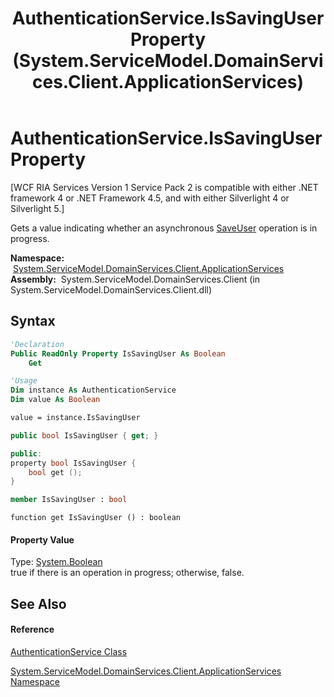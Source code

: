﻿---
title: AuthenticationService.IsSavingUser Property  (System.ServiceModel.DomainServices.Client.ApplicationServices)
TOCTitle: IsSavingUser Property
ms:assetid: P:System.ServiceModel.DomainServices.Client.ApplicationServices.AuthenticationService.IsSavingUser
ms:mtpsurl: https://msdn.microsoft.com/en-us/library/system.servicemodel.domainservices.client.applicationservices.authenticationservice.issavinguser(v=VS.91)
ms:contentKeyID: 28898937
ms.date: 01/27/2012
mtps_version: v=VS.91
f1_keywords:
- System.ServiceModel.DomainServices.Client.ApplicationServices.AuthenticationService.IsSavingUser
- System.ServiceModel.DomainServices.Client.ApplicationServices.AuthenticationService.get_IsSavingUser
dev_langs:
- CSharp
- JScript
- VB
- FSharp
- c++
api_location:
- System.ServiceModel.DomainServices.Client.dll
api_name:
- System.ServiceModel.DomainServices.Client.ApplicationServices.AuthenticationService.get_IsSavingUser
- System.ServiceModel.DomainServices.Client.ApplicationServices.AuthenticationService.IsSavingUser
api_type:
- Managed
topic_type:
- apiref
- kbSyntax
product_family_name: VS
ROBOTS: INDEX,FOLLOW
---

# AuthenticationService.IsSavingUser Property

\[WCF RIA Services Version 1 Service Pack 2 is compatible with either .NET framework 4 or .NET Framework 4.5, and with either Silverlight 4 or Silverlight 5.\]

Gets a value indicating whether an asynchronous [SaveUser](ff457896\(v=vs.91\).md) operation is in progress.

**Namespace:**  [System.ServiceModel.DomainServices.Client.ApplicationServices](ff457765\(v=vs.91\).md)  
**Assembly:**  System.ServiceModel.DomainServices.Client (in System.ServiceModel.DomainServices.Client.dll)

## Syntax

``` vb
'Declaration
Public ReadOnly Property IsSavingUser As Boolean
    Get
```

``` vb
'Usage
Dim instance As AuthenticationService
Dim value As Boolean

value = instance.IsSavingUser
```

``` csharp
public bool IsSavingUser { get; }
```

``` c++
public:
property bool IsSavingUser {
    bool get ();
}
```

``` fsharp
member IsSavingUser : bool
```

``` jscript
function get IsSavingUser () : boolean
```

#### Property Value

Type: [System.Boolean](https://msdn.microsoft.com/en-us/library/a28wyd50)  
true if there is an operation in progress; otherwise, false.  

## See Also

#### Reference

[AuthenticationService Class](ff457927\(v=vs.91\).md)

[System.ServiceModel.DomainServices.Client.ApplicationServices Namespace](ff457765\(v=vs.91\).md)

